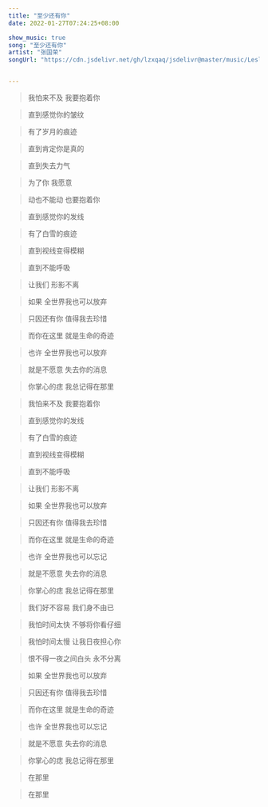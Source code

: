 ```yaml
---
title: "至少还有你"
date: 2022-01-27T07:24:25+08:00

show_music: true
song: "至少还有你"
artist: "张国荣"
songUrl: "https://cdn.jsdelivr.net/gh/lzxqaq/jsdelivr@master/music/Leslie_Cheung_Zhi_Shao_Hai_You_Ni.mp3"


---
```


> 我怕来不及 我要抱着你

> 直到感觉你的皱纹

> 有了岁月的痕迹

> 直到肯定你是真的

> 直到失去力气

> 为了你 我愿意

> 动也不能动 也要抱着你

> 直到感觉你的发线

> 有了白雪的痕迹

> 直到视线变得模糊

> 直到不能呼吸

> 让我们 形影不离

> 如果 全世界我也可以放弃

> 只因还有你 值得我去珍惜

> 而你在这里 就是生命的奇迹

> 也许 全世界我也可以放弃

> 就是不愿意 失去你的消息

> 你掌心的痣 我总记得在那里

> 我怕来不及 我要抱着你

> 直到感觉你的发线
 
> 有了白雪的痕迹

> 直到视线变得模糊

> 直到不能呼吸

> 让我们 形影不离

> 如果 全世界我也可以放弃

> 只因还有你 值得我去珍惜

> 而你在这里 就是生命的奇迹

> 也许 全世界我也可以忘记

> 就是不愿意 失去你的消息

> 你掌心的痣 我总记得在那里

> 我们好不容易 我们身不由已

> 我怕时间太快 不够将你看仔细

> 我怕时间太慢 让我日夜担心你

> 恨不得一夜之间白头 永不分离

> 如果 全世界我也可以放弃

> 只因还有你 值得我去珍惜

> 而你在这里 就是生命的奇迹

> 也许 全世界我也可以忘记

> 就是不愿意 失去你的消息

> 你掌心的痣 我总记得在那里

> 在那里

> 在那里
